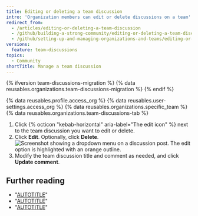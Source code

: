 ```yaml
---
title: Editing or deleting a team discussion
intro: 'Organization members can edit or delete discussions on a team''s page. If you''re an organization member, you can edit or delete the discussion.'
redirect_from:
  - /articles/editing-or-deleting-a-team-discussion
  - /github/building-a-strong-community/editing-or-deleting-a-team-discussion
  - /github/setting-up-and-managing-organizations-and-teams/editing-or-deleting-a-team-discussion
versions:
  feature: team-discussions
topics:
  - Community
shortTitle: Manage a team discussion
---
```


{% ifversion team-discussions-migration %}
{% data reusables.organizations.team-discussions-migration %}
{% endif %}

{% data reusables.profile.access_org %}
{% data reusables.user-settings.access_org %}
{% data reusables.organizations.specific_team %}
{% data reusables.organizations.team-discussions-tab %}
1. Click {% octicon "kebab-horizontal" aria-label="The edit icon" %} next to the team discussion you want to edit or delete.
1. Click **Edit**. Optionally, click **Delete**.
   ![Screenshot showing a dropdown menu on a discussion post. The edit option is highlighted with an orange outline.](/assets/images/help/projects/edit-team-discussions-button.png)
1. Modify the team discussion title and comment as needed, and click **Update comment**.

## Further reading

- "[AUTOTITLE](/organizations/collaborating-with-your-team/about-team-discussions)"
- "[AUTOTITLE](/organizations/collaborating-with-your-team/creating-a-team-discussion)"
- "[AUTOTITLE](/organizations/collaborating-with-your-team/pinning-a-team-discussion)"

